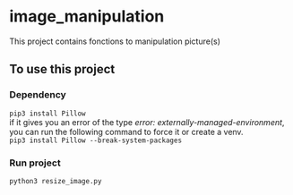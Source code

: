# image_manipulation
This project contains fonctions to manipulation picture(s)

## To use this project

### Dependency
`pip3 install Pillow`  
if it gives you an error of the type *error: externally-managed-environment*, you can run the following command to force it or create a venv.  
`pip3 install Pillow --break-system-packages`

### Run project
`python3 resize_image.py`